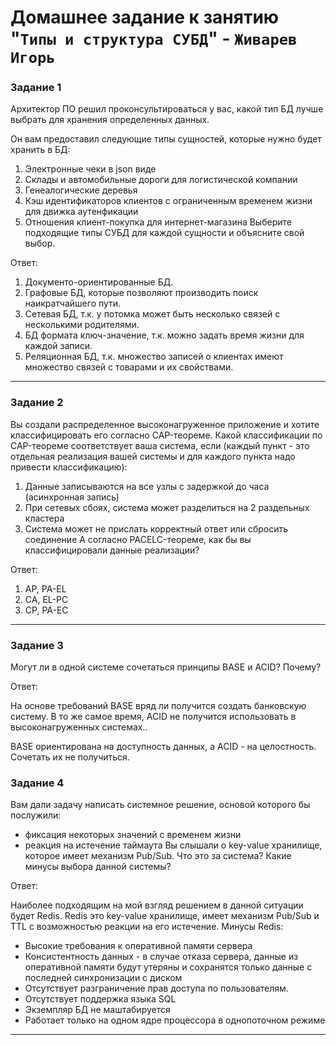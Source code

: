 # Домашнее задание к занятию "`Типы и структура СУБД`" - `Живарев Игорь`


### Задание 1

Архитектор ПО решил проконсультироваться у вас, какой тип БД лучше выбрать для хранения определенных данных.

Он вам предоставил следующие типы сущностей, которые нужно будет хранить в БД:

1. Электронные чеки в json виде
2. Склады и автомобильные дороги для логистической компании
3. Генеалогические деревья
4. Кэш идентификаторов клиентов с ограниченным временем жизни для движка аутенфикации
5. Отношения клиент-покупка для интернет-магазина
Выберите подходящие типы СУБД для каждой сущности и объясните свой выбор.


Ответ:

1. Документо-ориентированные БД.
2. Графовые БД, которые позволяют производить поиск наикратчайшего пути.
3. Сетевая БД, т.к. у потомка может быть несколько связей с несколькими родителями.
4. БД формата ключ-значение, т.к. можно задать время жизни для каждой записи.
5. Реляционная БД, т.к. множество записей о клиентах имеют множество связей с товарами и их свойствами.

---

### Задание 2

Вы создали распределенное высоконагруженное приложение и хотите классифицировать его согласно CAP-теореме. Какой классификации по CAP-теореме соответствует ваша система, если (каждый пункт - это отдельная реализация вашей системы и для каждого пункта надо привести классификацию):

1. Данные записываются на все узлы с задержкой до часа (асинхронная запись)
2. При сетевых сбоях, система может разделиться на 2 раздельных кластера
3. Система может не прислать корректный ответ или сбросить соединение
А согласно PACELC-теореме, как бы вы классифицировали данные реализации?

Ответ:

1. AP, PA-EL 
2. CA, EL-PC
3. CP, PA-EC

---

### Задание 3

Могут ли в одной системе сочетаться принципы BASE и ACID? Почему?

Ответ:

На основе требований BASE вряд ли получится создать банковскую систему. В то же самое время, ACID не получится использовать в высоконагруженных системах..

BASE ориентирована на доступность данных, а ACID - на целостность. Сочетать их не получиться.

### Задание 4

Вам дали задачу написать системное решение, основой которого бы послужили:

- фиксация некоторых значений с временем жизни
- реакция на истечение таймаута
Вы слышали о key-value хранилище, которое имеет механизм Pub/Sub. Что это за система? Какие минусы выбора данной системы?

Ответ:

Наиболее подходящим на мой взгляд решением в данной ситуации будет Redis. Redis это key-value 
хранилище, имеет механизм Pub/Sub и TTL с возможностью реакции на его истечение.
Минусы Redis:
- Высокие требования к оперативной памяти сервера
- Консистентность данных - в случае отказа сервера, данные из оперативной памяти будут утеряны и сохранятся только данные с последней синхронизации с диском
- Отсутствует разграничение прав доступа по пользователям.
- Отсутствует поддержка языка SQL
- Экземпляр БД не маштабируется
- Работает только на одном ядре процессора в однопоточном режиме

---